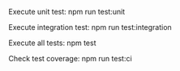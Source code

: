 Execute unit test:
npm run test:unit

Execute integration test:
npm run test:integration

Execute all tests:
npm test

Check test coverage:
npm run test:ci
